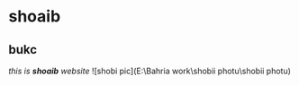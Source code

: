 # shoaib
## bukc
_this is **shoaib** website_
 ![shobi pic](E:\Bahria work\shobii photu\shobii photu)
